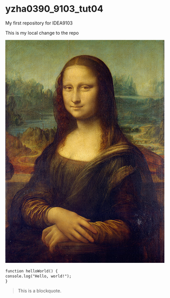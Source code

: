 # yzha0390_9103_tut04
My first repository for IDEA9103

This is my local change to the repo

![An image of the Mona Lisa](assets/Mona_Lisa_by_Leonardo_da_Vinci_500_x_700.jpg)

```
function helloWorld() {
console.log("Hello, world!");
}
```

> This is a blockquote.
